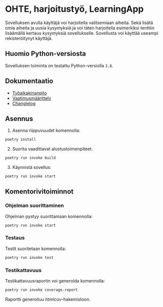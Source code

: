 # OHTE, harjoitustyö, LearningApp

Sovelluksen avulla käyttäjä voi harjoitella valitsemiaan aiheita. Sekä lisätä omia aiheita ja uusia kysymyksiä ja voi täten harjoitella esimerkiksi tenttiin lisäämällä kertaus kysymyksiä sovellukselle. Sovellusta voi käyttää useampi rekisteröitynyt käyttäjä.

## Huomio Python-versiosta

Sovelluksen toiminta on testattu Python-versiolla `3.8`.

## Dokumentaatio

- [Työaikakirjanpito](./Dokumentaatio/tuntikirjanpito.md)
- [Vaatimusmäärittely](./Dokumentaatio/vaatimusmaarittely.md)
- [Changlelog](./Dokumentaatio/changelog.md)

## Asennus

1. Asenna riippuvuudet komennolla:
```bash
poetry install
```

2. Suorita vaadittavat alustustoimenpiteet:
```bash
poetry run invoke build
```

3. Käynnistä sovellus:
```bash
poetry run invoke start
```

## Komentorivitoiminnot

### Ohjelman suorittaminen

Ohjelman pystyy suorittamaan komennolla:

```bash
poetry run invoke start
```

### Testaus

Testit suoritetaan komennolla:

```bash
poetry run invoke test
```

### Testikattavuus

Testikattavuusraportin voi generoida komennolla:

```bash
poetry run invoke coverage-report
```

Raportti generoituu _htmlcov_-hakemistoon.
